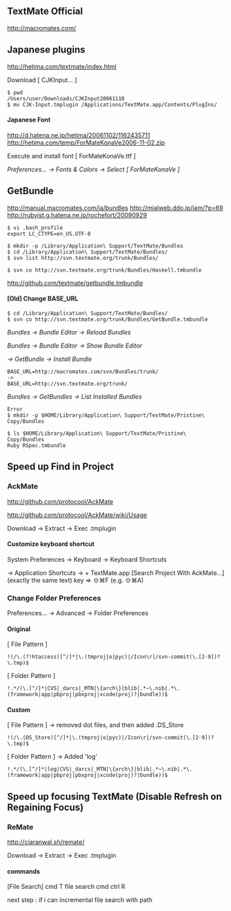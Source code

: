 ## TextMate Official
<http://macromates.com/>

## Japanese plugins
<http://hetima.com/textmate/index.html>

Download [ CJKInput... ]

    $ pwd
    /Users/user/Downloads/CJKInput20061110
    $ mv CJK-Input.tmplugin /Applications/TextMate.app/Contents/PlugIns/

#### Japanese Font
<http://d.hatena.ne.jp/hetima/20061102/1162435711>
<http://hetima.com/temp/ForMateKonaVe2006-11-02.zip>

Execute and install font [ ForMateKonaVe.ttf ]

*Preferences... -> Fonts & Colors -> Select [ ForMateKonaVe ]*

## GetBundle
<http://manual.macromates.com/ja/bundles>
<http://mialweb.ddo.jp/jam/?p=69>
<http://rubyist.g.hatena.ne.jp/rochefort/20090929>

    $ vi .bash_profile
    export LC_CTYPE=en_US.UTF-8
    
    $ mkdir -p /Library/Application\ Support/TextMate/Bundles
    $ cd /Library/Application\ Support/TextMate/Bundles/
    $ svn list http://svn.textmate.org/trunk/Bundles/
    
    $ svn co http://svn.textmate.org/trunk/Bundles/Haskell.tmbundle

<http://github.com/textmate/getbundle.tmbundle>

#### [Old] Change BASE_URL
    $ cd /Library/Application\ Support/TextMate/Bundles/
    $ svn co http://svn.textmate.org/trunk/Bundles/GetBundle.tmbundle

*Bundles -> Bundle Editor -> Reload Bundles*

*Bundles -> Bundle Editor -> Show Bundle Editor*

*-> GetBundle -> Install Bundle*

    BASE_URL=http://macromates.com/svn/Bundles/trunk/
    ->
    BASE_URL=http://svn.textmate.org/trunk/

*Bundles -> GetBundles -> List Installed Bundles*

    Error
    $ mkdir -p $HOME/Library/Application\ Support/TextMate/Pristine\ Copy/Bundles

    $ ls $HOME/Library/Application\ Support/TextMate/Pristine\ Copy/Bundles
    Ruby RSpec.tmbundle
    
## Speed up Find in Project

### AckMate

<http://github.com/protocool/AckMate>

<http://github.com/protocool/AckMate/wiki/Usage>

Download -> Extract -> Exec .tmplugin

#### Customize keyboard shortcut

System Preferences -> Keyboard -> Keyboard Shortcuts

 -> Application Shortcuts -> + TextMate.app [Search Project With AckMate...](exactly the same text) key => ⇧⌘F (e.g. ⇧⌘A)

### Change Folder Preferences

Preferences... -> Advanced -> Folder Preferences

#### Original

[ File Pattern ]

    !(/\.(?!htaccess)[^/]*|\.(tmproj|o|pyc)|/Icon\r|/svn-commit(\.[2-9])?\.tmp)$

[ Folder Pattern ]

    !.*/(\.[^/]*|CVS|_darcs|_MTN|\{arch\}|blib|.*~\.nib|.*\.(framework|app|pbproj|pbxproj|xcode(proj)?|bundle))$

#### Custom

[ File Pattern ] -> removed dot files, and then added .DS_Store

    !(/\.(DS_Store)[^/]*|\.(tmproj|o|pyc)|/Icon\r|/svn-commit(\.[2-9])?\.tmp)$

[ Folder Pattern ] -> Added 'log'

    !.*/(\.[^/]*|log|CVS|_darcs|_MTN|\{arch\}|blib|.*~\.nib|.*\.(framework|app|pbproj|pbxproj|xcode(proj)?|bundle))$

## Speed up focusing TextMate (Disable Refresh on Regaining Focus)

### ReMate

<http://ciaranwal.sh/remate/>

Download -> Extract -> Exec .tmplugin





#### commands

[File Search]
cmd T
  file search
cmd ctrl R

next step : if i can incremental file search with path
